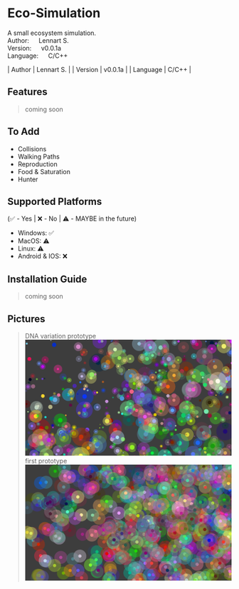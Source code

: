 # Eco-Simulation
A small ecosystem simulation.<br/>
Author:     &emsp;  Lennart S.<br/>
Version:    &emsp;  v0.0.1a<br/>
Language:   &emsp;  C/C++<br/>

| Author  | Lennart S.  |
| Version  | v0.0.1a  |
| Language  | C/C++  |

## Features
>  coming soon 

## To Add
- Collisions
- Walking Paths
- Reproduction
- Food & Saturation
- Hunter

## Supported Platforms
(:white_check_mark: - Yes | :x: - No | :warning: - MAYBE in the future)
- Windows: :white_check_mark:
- MacOS: :warning:
- Linux: :warning:
- Android & IOS: :x:

## Installation Guide
>  coming soon 

## Pictures
> DNA variation prototype
![Alt text](images/dnaVariation.png?raw=false "DNA Variation")
> first prototype
![Alt text](images/previewScreenshot.png?raw=false "Preview")